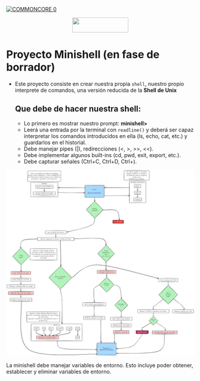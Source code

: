  [![COMMONCORE 0](https://img.shields.io/badge/%20<<%20C%20o%20m%20m%20o%20n%20C%20o%20r%20e%20-c988f9)](https://github.com/fran-byte/Cursus-42-Madrid)

<div align="center">

<a href="#"><img src="https://img.shields.io/badge/%20%20minishell%20%20-00008b" style="width:150px;height:40px;"></a>

</div>


# Proyecto Minishell (en fase de borrador)

- Este proyecto consiste en crear nuestra propia `shell`, nuestro propio interprete de comandos,
  una versión reducida de la **Shell de Unix**

  ## Que debe de hacer nuestra shell:
  - Lo primero es mostrar nuestro prompt: **minishell>**
  - Leerá una entrada por la terminal con `readline()` y deberá ser capaz interpretar los comandos
    introducidos en ella (ls, echo, cat, etc.) y guardarlos en el historial.
  - Debe manejar pipes (|), redirecciones (<, >, >>, <<).
  - Debe implementar algunos built-ins (cd, pwd, exit, export, etc.).
  - Debe capturar señales (Ctrl+C, Ctrl+D, Ctrl+\).
 
<p align="center" width="100%"><a href="#"><img src="../../img/milestone_3/minishell.png" width="900" /></a></p>
La minishell debe manejar variables de entorno. Esto incluye poder obtener, establecer y eliminar variables de entorno.

